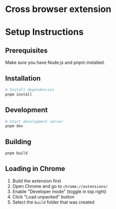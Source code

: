# Cross browser extension

# Setup Instructions

## Prerequisites

Make sure you have Node.js and pnpm installed.

## Installation

```bash
# Install dependencies
pnpm install
```

## Development

```bash
# Start development server
pnpm dev
```

## Building

```bash
pnpm build
```

## Loading in Chrome

1. Build the extension first
2. Open Chrome and go to `chrome://extensions/`
3. Enable "Developer mode" (toggle in top right)
4. Click "Load unpacked" button
5. Select the `build` folder that was created